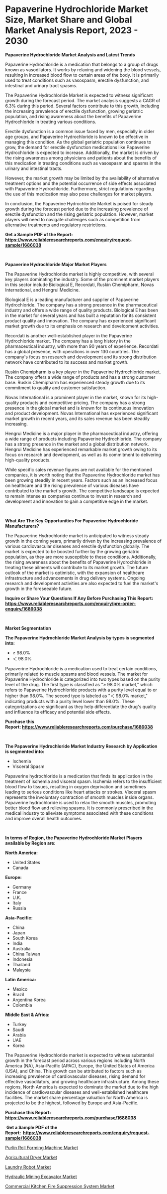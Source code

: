<p><h1>Papaverine Hydrochloride Market Size, Market Share and Global Market Analysis Report, 2023 - 2030</h1></p><p><strong>Papaverine Hydrochloride Market Analysis and Latest Trends</strong></p>
<p><p>Papaverine Hydrochloride is a medication that belongs to a group of drugs known as vasodilators. It works by relaxing and widening the blood vessels, resulting in increased blood flow to certain areas of the body. It is primarily used to treat conditions such as vasospasm, erectile dysfunction, and intestinal and urinary tract spasms.</p><p>The Papaverine Hydrochloride Market is expected to witness significant growth during the forecast period. The market analysis suggests a CAGR of 6.3% during this period. Several factors contribute to this growth, including the increasing prevalence of erectile dysfunction, growing geriatric population, and rising awareness about the benefits of Papaverine Hydrochloride in treating various conditions.</p><p>Erectile dysfunction is a common issue faced by men, especially in older age groups, and Papaverine Hydrochloride is known to be effective in managing this condition. As the global geriatric population continues to grow, the demand for erectile dysfunction medications like Papaverine Hydrochloride is expected to increase. Additionally, the market is driven by the rising awareness among physicians and patients about the benefits of this medication in treating conditions such as vasospasm and spasms in the urinary and intestinal tracts.</p><p>However, the market growth may be limited by the availability of alternative treatment options and the potential occurrence of side effects associated with Papaverine Hydrochloride. Furthermore, strict regulations regarding the use of this medication may also pose challenges for market players.</p><p>In conclusion, the Papaverine Hydrochloride Market is poised for steady growth during the forecast period due to the increasing prevalence of erectile dysfunction and the rising geriatric population. However, market players will need to navigate challenges such as competition from alternative treatments and regulatory restrictions.</p></p>
<p><strong>Get a Sample PDF of the Report:&nbsp; <a href="https://www.reliableresearchreports.com/enquiry/request-sample/1686038">https://www.reliableresearchreports.com/enquiry/request-sample/1686038</a></strong></p>
<p>&nbsp;</p>
<p><strong>Papaverine Hydrochloride Major Market Players</strong></p>
<p><p>The Papaverine Hydrochloride market is highly competitive, with several key players dominating the industry. Some of the prominent market players in this sector include Biological E, Recordati, Ruskin Chemipharm, Novas International, and Hengrui Medicine.</p><p>Biological E is a leading manufacturer and supplier of Papaverine Hydrochloride. The company has a strong presence in the pharmaceutical industry and offers a wide range of quality products. Biological E has been in the market for several years and has built a reputation for its consistent product quality and innovation. The company has experienced significant market growth due to its emphasis on research and development activities.</p><p>Recordati is another well-established player in the Papaverine Hydrochloride market. The company has a long history in the pharmaceutical industry, with more than 90 years of experience. Recordati has a global presence, with operations in over 130 countries. The company's focus on research and development and its strong distribution network have contributed to its success and market growth.</p><p>Ruskin Chemipharm is a key player in the Papaverine Hydrochloride market. The company offers a wide range of products and has a strong customer base. Ruskin Chemipharm has experienced steady growth due to its commitment to quality and customer satisfaction.</p><p>Novas International is a prominent player in the market, known for its high-quality products and competitive pricing. The company has a strong presence in the global market and is known for its continuous innovation and product development. Novas International has experienced significant market growth in recent years, and its sales revenue has been steadily increasing.</p><p>Hengrui Medicine is a major player in the pharmaceutical industry, offering a wide range of products including Papaverine Hydrochloride. The company has a strong presence in the market and a global distribution network. Hengrui Medicine has experienced remarkable market growth owing to its focus on research and development, as well as its commitment to delivering high-quality products.</p><p>While specific sales revenue figures are not available for the mentioned companies, it is worth noting that the Papaverine Hydrochloride market has been growing steadily in recent years. Factors such as an increased focus on healthcare and the rising prevalence of various diseases have contributed to the market's growth. The competitive landscape is expected to remain intense as companies continue to invest in research and development and innovation to gain a competitive edge in the market.</p></p>
<p>&nbsp;</p>
<p><strong>What Are The Key Opportunities For Papaverine Hydrochloride Manufacturers?</strong></p>
<p><p>The Papaverine Hydrochloride market is anticipated to witness steady growth in the coming years, primarily driven by the increasing prevalence of various cardiovascular diseases and erectile dysfunction globally. The market is expected to be boosted further by the growing geriatric population, as they are more susceptible to these conditions. Additionally, the rising awareness about the benefits of Papaverine Hydrochloride in treating these ailments will contribute to its market growth. The future outlook of the market is optimistic, with the expansion of healthcare infrastructure and advancements in drug delivery systems. Ongoing research and development activities are also expected to fuel the market's growth in the foreseeable future.</p></p>
<p><strong>Inquire or Share Your Questions If Any Before Purchasing This Report: <a href="https://www.reliableresearchreports.com/enquiry/pre-order-enquiry/1686038">https://www.reliableresearchreports.com/enquiry/pre-order-enquiry/1686038</a></strong></p>
<p>&nbsp;</p>
<p><strong>Market Segmentation</strong></p>
<p><strong>The Papaverine Hydrochloride Market Analysis by types is segmented into:</strong></p>
<p><ul><li>≥ 98.0%</li><li>＜ 98.0%</li></ul></p>
<p><p>Papaverine Hydrochloride is a medication used to treat certain conditions, primarily related to muscle spasms and blood vessels. The market for Papaverine Hydrochloride is categorized into two types based on the purity level of the drug. The first type is classified as "≥ 98.0% market," which refers to Papaverine Hydrochloride products with a purity level equal to or higher than 98.0%. The second type is labeled as "＜ 98.0% market," indicating products with a purity level lower than 98.0%. These categorizations are significant as they help differentiate the drug's quality and influence its efficacy and potential side effects.</p></p>
<p><strong>Purchase this Report:&nbsp;<a href="https://www.reliableresearchreports.com/purchase/1686038">https://www.reliableresearchreports.com/purchase/1686038</a></strong></p>
<p>&nbsp;</p>
<p><strong>The Papaverine Hydrochloride Market Industry Research by Application is segmented into:</strong></p>
<p><ul><li>Ischemia</li><li>Visceral Spasm</li></ul></p>
<p><p>Papaverine hydrochloride is a medication that finds its application in the treatment of ischemia and visceral spasm. Ischemia refers to the insufficient blood flow to tissues, resulting in oxygen deprivation and sometimes leading to serious conditions like heart attacks or strokes. Visceral spasm represents the involuntary contraction of smooth muscles inside organs. Papaverine hydrochloride is used to relax the smooth muscles, promoting better blood flow and relieving spasms. It is commonly prescribed in the medical industry to alleviate symptoms associated with these conditions and improve overall health outcomes.</p></p>
<p>&nbsp;</p>
<p><strong>In terms of Region, the Papaverine Hydrochloride Market Players available by Region are:</strong></p>
<p>
    <p> <strong> North America: </strong>
        <ul>
            <li>United States</li>
            <li>Canada</li>
        </ul>
        </p> 
    <p> <strong> Europe: </strong>
        <ul>
            <li>Germany</li>
            <li>France</li>
            <li>U.K.</li>
            <li>Italy</li>
            <li>Russia</li>
        </ul>
        </p> 
    <p> <strong> Asia-Pacific: </strong>
        <ul>
            <li>China</li>
            <li>Japan</li>
            <li>South Korea</li>
            <li>India</li>
            <li>Australia</li>
            <li>China Taiwan</li>
            <li>Indonesia</li>
            <li>Thailand</li>
            <li>Malaysia</li>
        </ul>
        </p> 
    <p> <strong> Latin America: </strong>
        <ul>
            <li>Mexico</li>
            <li>Brazil</li>
            <li>Argentina Korea</li>
            <li>Colombia</li>
        </ul>
        </p> 
    <p> <strong> Middle East & Africa: </strong>
        <ul>
            <li>Turkey</li>
            <li>Saudi</li>
            <li>Arabia</li>
            <li>UAE</li>
            <li>Korea</li>
        </ul>
    </p>
    </p>
<p><p>The Papaverine Hydrochloride market is expected to witness substantial growth in the forecast period across various regions including North America (NA), Asia-Pacific (APAC), Europe, the United States of America (USA), and China. This growth can be attributed to factors such as increasing prevalence of cardiovascular diseases, rising demand for effective vasodilators, and growing healthcare infrastructure. Among these regions, North America is expected to dominate the market due to the high incidence of cardiovascular diseases and well-established healthcare facilities. The market share percentage valuation for North America is projected to be the highest, followed by Europe and Asia-Pacific.</p></p>
<p><strong>Purchase this Report: <a href="https://www.reliableresearchreports.com/purchase/1686038">https://www.reliableresearchreports.com/purchase/1686038</a></strong></p>
<p>&nbsp;<strong>Get a Sample PDF of the Report:&nbsp;&nbsp;<a href="https://www.reliableresearchreports.com/enquiry/request-sample/1686038">https://www.reliableresearchreports.com/enquiry/request-sample/1686038</a></strong></p>
<p><strong></strong></p>
<p><p><a href="https://medium.com/@deirdredavies67/purlin-roll-forming-machine-market-outlook-industry-overview-and-forecast-2023-to-2030-3faef3348af1">Purlin Roll Forming Machine Market</a></p><p><a href="https://medium.com/@twiladurgan/agricultural-dryer-market-outlook-industry-overview-and-forecast-2023-to-2030-e383ada77c4e">Agricultural Dryer Market</a></p><p><a href="https://medium.com/@deirdreclark76/laundry-robot-market-size-cagr-trends-2024-2030-27f95c5bcca4">Laundry Robot Market</a></p><p><a href="https://medium.com/@linabernier/hydraulic-mining-excavator-market-insight-market-trends-growth-forecasted-from-2023-to-2030-8b2fe75811d6">Hydraulic Mining Excavator Market</a></p><p><a href="https://medium.com/@avaalsop666/commercial-kitchen-fire-suppression-system-market-outlook-industry-overview-and-forecast-2023-to-b6d7b7aa115f">Commercial Kitchen Fire Suppression System Market</a></p></p>